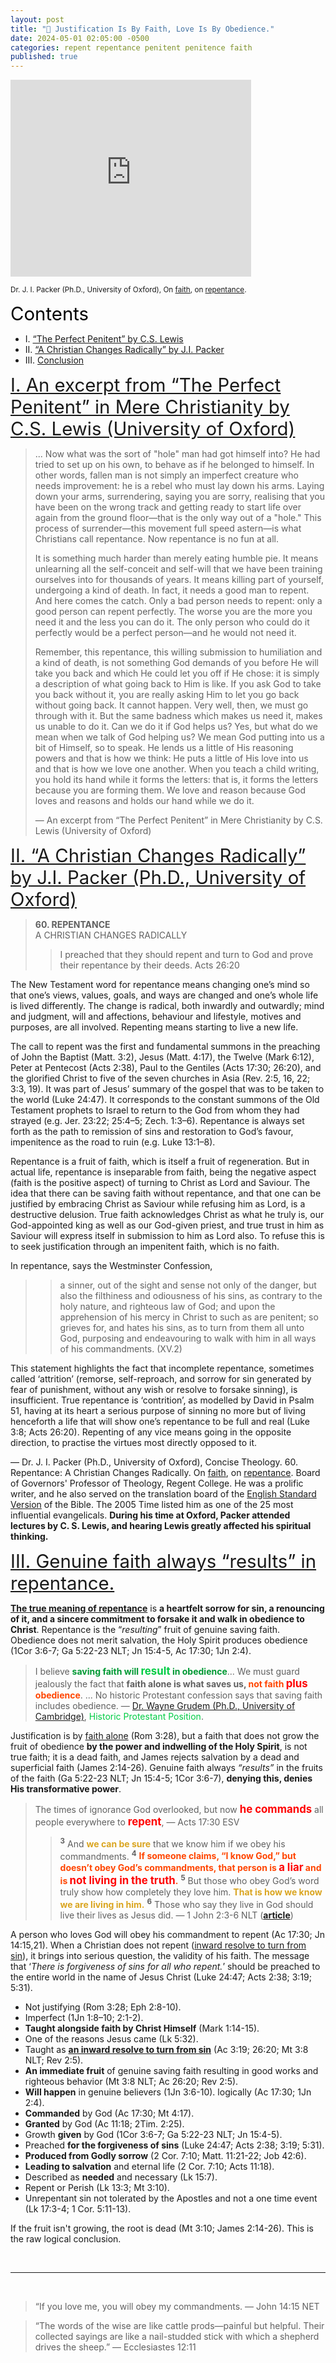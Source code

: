 ```yaml
---
layout: post
title: "🌹 Justification Is By Faith, Love Is By Obedience."
date: 2024-05-01 02:05:00 -0500
categories: repent repentance penitent penitence faith
published: true
---
```


<!-- Justification Is By Faith Alone, But The Faith That Saves Is Never Alone In The Person Justified. -->

<!-- Justification Is By Faith, Love Is By Obedience. -->

<iframe width="385" height="315" src="https://www.youtube.com/embed/gExLXpPJDd8?si=OSFCJc5i1c627oW1" title="YouTube video player" frameborder="0" allow="accelerometer; autoplay; clipboard-write; encrypted-media; gyroscope; picture-in-picture; web-share" allowfullscreen></iframe>

<sup>Dr. J. I. Packer (Ph.D., University of Oxford), On [faith](https://youtu.be/jOFsFgUUdZo), on [repentance](https://youtu.be/gExLXpPJDd8).</sup>

<!-- <a name="intro" href="#contents" style="font-size:1.6em;">🍎 Repentance is the &ldquo;resulting&rdquo; fruit of a genuine non-superficial faith, it is the work of God in the elect.</a> -->

<!-- <a name="intro" href="#contents" style="font-size:1.2em;">🍎 Repentance is the &ldquo;resulting&rdquo; fruit of a genuine non-superficial faith, it is neither meritorious nor within your power to perform alone, it is the work of God in the elect, those with genuine saving faith.</a> -->


<!-- tell them that if they are saved already, and their faith is genuine, that their lives would bear fruit (Mt 3:8;Jn 15:8,16). &ldquo;*Therefore Christ justifies no one whom he does not at the same time sanctify.*&rdquo; -->

<!-- The fruits of the faith are not the efforts of man, they're the workings of God (1Cor.3:6-7; Jn 15:4; Ga 5:22-23) upon closer union with Christ. Fruit-bearing is anti-legalistic by nature because it is post-justification. We must never tell a person that they must perform some action in order to merit salvation, for we know that justification is by faith only (Eph 2:8-10; Rom 3:28), instead, we would say that if their faith was truly genuine, and they were in fact saved, that their lives would bear the fruits of obedience (Mt 3:8;Jn 15:8,16). &ldquo;*Therefore Christ justifies no one whom he does not at the same time sanctify.*&rdquo;

<span style="font-size:0.9em;">
🍎 Fruit grows on salvation<br>
🍎 Bearing fruit happens naturally for living trees.<br>
🍎 A branch cannot bear fruit by itself (Jn 15:4).<br>
🍎 God grants the repentance (Acts 11:18; 2Tim. 2:25).<br>
🍎 Fruit of the spirit not of human decision (Ga 5:22-23).<br>
🍎 If the fruit isn't growing the root is dead (Mt 3:10; Jas 2:17; 2Cor.13:5).<br>
🍎 Obedience does not merit salvation, salvation produces obedience (1Jn 2:3-6; 3:6-10; 5:3-4 Jn 14:15,21; 15:10)<br> Obedience does not merit salvation, the Holy Spirit produces obedience (1Cor 3:6-7; Ga 5:22-23 NLT; Jn 15:4-5, Ac 17:30; 1Jn 2:4).
🍎 God commands that we repent (Ac 17:30), and those who are saved will respond to his command (1Jn 2:4).<br>
</span> -->

<a name="contents" style="font-size:2.1em;color:black;">Contents</a>

- I. <a href="#C.S.Lewis">“The Perfect Penitent” by C.S. Lewis</a>
- II. <a href="#J.I.Packer">“A Christian Changes Radically” by J.I. Packer</a>
- III. <a href="#conclusion">Conclusion</a>

<!-- 3. <a href="#Grudem">“A Christian Changes Radically” by J.I. Packer (Oxford)</a> -->

<a name="C.S.Lewis" href="#contents" style="font-size:2.1em;">I. An excerpt from “The Perfect Penitent” in Mere Christianity by C.S. Lewis (University of Oxford)</a>

> ... Now what was the sort of "hole" man had got himself into? He had tried to set up on his own, to behave as if he belonged to himself. In other words, fallen man is not simply an imperfect creature who needs improvement: he is a rebel who must lay down his arms. Laying down your arms, surrendering, saying you are sorry, realising that you have been on the wrong track and getting ready to start life over again from the ground floor—that is the only way out of a "hole." This process of surrender—this movement full speed astern—is what Christians call repentance. Now repentance is no fun at all.
>
> It is something much harder than merely eating humble pie. It means unlearning all the self-conceit and self-will that we have been training ourselves into for thousands of years. It means killing part of yourself, undergoing a kind of death. In fact, it needs a good man to repent. And here comes the catch. Only a bad person needs to repent: only a good person can repent perfectly. The worse you are the more you need it and the less you can do it. The only person who could do it perfectly would be a perfect person—and he would not need it.
>
> Remember, this repentance, this willing submission to humiliation and a kind of death, is not something God demands of you before He will take you back and which He could let you off if He chose: it is simply a description of what going back to Him is like. If you ask God to take you back without it, you are really asking Him to let you go back without going back. It cannot happen. Very well, then, we must go through with it. But the same badness which makes us need it, makes us unable to do it. Can we do it if God helps us? Yes, but what do we mean when we talk of God helping us? We mean God putting into us a bit of Himself, so to speak. He lends us a little of His reasoning powers and that is how we think: He puts a little of His love into us and that is how we love one another. When you teach a child writing, you hold its hand while it forms the letters: that is, it forms the letters because you are forming them. We love and reason because God loves and reasons and holds our hand while we do it.
>
> &mdash; An excerpt from “The Perfect Penitent” in Mere Christianity by C.S. Lewis (University of Oxford)

<a name="J.I.Packer" href="#contents" style="font-size:2.1em;">II. “A Christian Changes Radically” by J.I. Packer (Ph.D., University of Oxford)</a>

> **60\. REPENTANCE**<br>
A CHRISTIAN CHANGES RADICALLY
>
>> I preached that they should repent and turn to God and prove their
repentance by their deeds.
Acts 26:20
>
The New Testament word for repentance means changing one’s mind so
that one’s views, values, goals, and ways are changed and one’s whole life
is lived differently. The change is radical, both inwardly and outwardly;
mind and judgment, will and affections, behaviour and lifestyle, motives
and purposes, are all involved. Repenting means starting to live a new life.
>
The call to repent was the first and fundamental summons in the
preaching of John the Baptist (Matt. 3:2), Jesus (Matt. 4:17), the Twelve
(Mark 6:12), Peter at Pentecost (Acts 2:38), Paul to the Gentiles (Acts
17:30; 26:20), and the glorified Christ to five of the seven churches in Asia
(Rev. 2:5, 16, 22; 3:3, 19). It was part of Jesus’ summary of the gospel that
was to be taken to the world (Luke 24:47). It corresponds to the constant
summons of the Old Testament prophets to Israel to return to the God from
whom they had strayed (e.g. Jer. 23:22; 25:4–5; Zech. 1:3–6). Repentance is
always set forth as the path to remission of sins and restoration to God’s
favour, impenitence as the road to ruin (e.g. Luke 13:1–8).
>
Repentance is a fruit of faith, which is itself a fruit of regeneration. But
in actual life, repentance is inseparable from faith, being the negative aspect (faith is the positive aspect) of turning to Christ as Lord and Saviour. The idea that there can be saving faith without repentance, and that one can be justified by embracing Christ as Saviour while refusing him as Lord, is a destructive delusion. True faith acknowledges Christ as what he truly is, our God-appointed king as well as our God-given priest, and true trust in him as Saviour will express itself in submission to him as Lord also. To refuse this is to seek justification through an impenitent faith, which is no faith.
>
In repentance, says the Westminster Confession,
>> a sinner, out of the sight and sense not only of the danger, but also the filthiness and odiousness of his sins, as contrary to the holy nature, and righteous law of God; and upon the apprehension of his mercy in Christ to such as are penitent; so grieves for, and hates his sins, as to turn from them all unto God, purposing and endeavouring to walk with him in all ways of his commandments. (XV.2)
>
This statement highlights the fact that incomplete repentance, sometimes
called ‘attrition’ (remorse, self-reproach, and sorrow for sin generated by
fear of punishment, without any wish or resolve to forsake sinning), is
insufficient. True repentance is ‘contrition’, as modelled by David in Psalm
51, having at its heart a serious purpose of sinning no more but of living
henceforth a life that will show one’s repentance to be full and real (Luke
3:8; Acts 26:20). Repenting of any vice means going in the opposite
direction, to practise the virtues most directly opposed to it.
>
&mdash; Dr. J. I. Packer (Ph.D., University of Oxford), Concise Theology. 60. Repentance: A Christian Changes Radically. On [faith](https://youtu.be/jOFsFgUUdZo), on [repentance](https://youtu.be/gExLXpPJDd8). Board of Governors' Professor of Theology, Regent College. He was a prolific writer, and he also served on the translation board of the <a href="https://amzn.to/3WsN0Uw">English Standard Version</a> of the Bible. The 2005 Time listed him as one of the 25 most influential evangelicals. **During his time at Oxford, Packer attended lectures by C. S. Lewis, and hearing Lewis greatly affected his spiritual thinking.**

<a name="conclusion" href="#contents" style="font-size:2.1em;">III. Genuine faith always &ldquo;results&rdquo; in repentance.</a>

<span style="font-size:1.2em;"></span>

[**The true meaning of repentance**](https://sevenshepherd.github.io/repentance/) is **a heartfelt sorrow for sin, a renouncing of it, and a sincere commitment to forsake it and walk in obedience to Christ**. Repentance is the &ldquo;*resulting*&rdquo; fruit of genuine saving faith. Obedience does not merit salvation, the Holy Spirit produces obedience (1Cor 3:6-7; Ga 5:22-23 NLT; Jn 15:4-5, Ac 17:30; 1Jn 2:4).

> I believe <span style="font-weight:bold;color:#009933;">saving faith will <span style="font-size:1.2em;color:#00cc44;">result</span> in obedience</span>... We must guard jealously the fact that <span style="font-weight:bold;">faith alone is what saves us, <span style="color:orangered;">not faith <span style="font-size:1.2em;color:red;">plus</span> obedience</span></span>. ... No historic Protestant confession says that saving faith includes obedience. &mdash; [Dr. Wayne Grudem (Ph.D., University of Cambridge)](https://youtu.be/s9e3Y2SMXag), <span style="color:#00cc44;">Historic Protestant Position</span>.

Justification is by [faith alone](/assets/images/solas.jpg) (Rom 3:28), but a faith that does not grow the fruit of obedience **by the power and indwelling of the Holy Spirit**, is not true faith; it is a dead faith, and James rejects salvation by a dead and superficial faith (James 2:14-26). Genuine faith always *&ldquo;results&rdquo;* in the fruits of the faith (Ga 5:22-23 NLT; Jn 15:4-5; 1Cor 3:6-7), **denying this, denies His transformative power**.

<!-- It's by simple observation, that we conclude, that saving faith &ldquo;results&rdquo; in obedience to God, &ldquo;after,&rdquo; we are justified, and that it does not &ldquo;include&rdquo; obedience. In other words, we do not repent to merit or earn our salvation, we repent because our faith is genuine and we have not made a false profession of faith (Ac 17:30; 1Jn 2:4).  -->


<!-- those with genuine saving faith are granted to do so (Acts 11:18; 2Tim. 2:25). -->

<!-- > For we hold that one is justified by **faith apart from works** of the law. &mdash; Romans 3:28 ESV -->

> The times of ignorance God overlooked, but now <span style="font-size:1.2em;font-weight:bold;color:red;">he commands</span> all people everywhere to <span style="font-size:1.2em;font-weight:bold;color:red;">repent</span>, &mdash; Acts 17:30 ESV
>> <sup style="font-weight:bold;">3</sup> And <span style="font-weight:bold;color:GoldenRod;">we can be sure</span> that we know him if we obey his commandments. <sup style="font-weight:bold;">4</sup> <span style="font-weight:bold;color:OrangeRed;">If someone claims, “I know God,” but doesn’t obey God’s commandments, that person is <span style="font-size:1.2em;color:Red;">a liar</span> and is <span style="font-size:1.2em;color:Red;">not living in the truth</span>.</span> <sup style="font-weight:bold;">5</sup> But those who obey God’s word truly show how completely they love him. <span style="font-weight:bold;color:GoldenRod;">That is how we know we are living in him.</span> <sup style="font-weight:bold;">6</sup> Those who say they live in God should live their lives as Jesus did. &mdash; 1 John 2:3-6 NLT ([**article**](https://sevenshepherd.github.io/1-John-2-4/))


<!-- > Whoever says “I know him” but does not keep <span style="font-size:1.2em;font-weight:bold;color:red;">his commandments</span> <span style="font-weight:bold;color:orangered;">is a liar, and the truth is not in him</span>, &mdash; 1 John 2:4 ESV -->

<!-- Repentance ([turning from sin](https://sevenshepherd.github.io/repentance/)) does not merit salvation, but  -->

A person who loves God will obey his commandment to repent (Ac 17:30; Jn 14:15,21). When a Christian does not repent ([inward resolve to turn from sin](https://sevenshepherd.github.io/repentance/)), it brings into serious question, the validity of his faith. The message that &lsquo;*There is forgiveness of sins for all who repent.*&rsquo; should be preached to the entire world in the name of Jesus Christ (Luke 24:47; Acts 2:38; 3:19; 5:31).

<!-- 1. Those who do not repent have **&ldquo;given strong evidence&rdquo;** that they do not love God (Ac 17:30; Jn 14:15,21)
2. Those who do not repent will perish (Lk 13:3; Mt 18:3 NLT)
3. Those who do not repent have **&ldquo;given strong evidence&rdquo;** of false profession (Ac 17:30; 1Jn 2:4)
4. Those who do not repent have **&ldquo;given strong evidence&rdquo;** of not being led to salvation and eternal life (2 Cor. 7:10; Ac 11:18)
5. Faith that does not &ldquo;result&rdquo; in repentance is not a faith (Jas 2:19) that leads to salvation (2Cor. 7:10). It is a <a href="https://sevenshepherd.github.io/theology/#living">dead faith</a>.
6. Why did Jesus come? (Lk 5:32) -->

<!-- Repentance is the fruit of [genuine saving faith](https://sevenshepherd.github.io/faith-results/). Bearing fruit happens naturally for living trees, both in nature and metaphorically. <span style="font-weight:bold;color:#800080;">A branch cannot bear fruit by itself (John 15:1-17).</span> -->

<!-- ## Faith Alone

This does not conflict with *Sola Fide* or &ldquo;Faith Alone&rdquo; because repentance is an immediate fruit of genuine saving faith; in fact this is the definition of *sola fide*. Saving faith "results" in (**not** &ldquo;includes&rdquo;) obedience to God (Jn 14:15,21; 15:10; 1 Jn 2:3-6; 5:3-4) and good works that "follow after" (**not** merits) justification (James 2:14-26; Eph 2:10). **It's post-justification.** Once you're already saved, someone who was genuine about their faith would desire to repent. This article is teaching dispositions of the heart post-justification.

- 🐉 The Serpent says, *&ldquo;Surely you will not die&rdquo;* (Gen. 3:4 NET).
- 🍇 God says, *&ldquo;No, I tell you; but unless you repent, you will all likewise perish.&rdquo;* (Luke 13:3 ESV)
- 🧑 Repentance does not merit salvation, salvation produces repentance.

Repentance, obedience, and good works are all fruits of genuine saving faith. Fruits of already being saved; that's why we say they follow necessarily, because if the fruit isn't growing, the root is dead (Mt 3:10). I believe that no rational person could ever conclude that repentance is optional after reading the following evidences, and that is because <span style="font-weight:bold;color:#800080;">we don't control the fruit bearing process, <span style="font-size:1.2em;">God does</span></span>. -->

<!-- 
## Raw Logical Conclusions

This is how the logic looks without any effort to sugarcoat anything.

1. God commands that you repent (Ac 17:30) and those who say they "know God" but don't obey His commandments are liars and not living in the truth (1Jn 2:4).
2. Unless you repent you will die (Lk 13:3; Mt 18:3).
3. Those who do not obey God's commandments do not love God (Jn 14:15,21) and God gave us the commandment to repent (Ac 17:30), so those who do not repent do not love God.
4. Those who do not repent do not want their sins forgiven (Luke 24:47; Acts 3:19,26; 5:31; 17:30; 2 Cor. 7:10).
5. Those who do not repent do not want to be led to salvation (2 Cor. 7:10; Ac 11:18).
6. The consequences of failing to repent are disasterous (Re 2:5,16; 3:3; 16:9) -->

<!-- ## How We Should Preach Them

I don't think we should sugarcoat the gospel, but because we cannot see into a person's heart and because our knowledge is not complete as human beings, it's best to teach this as evidence instead of proof. A person could be justified but have zero assurance of salvation.


1. Those who do not repent have **&ldquo;given strong evidence&rdquo;** that they do not love God (Ac 17:30; Jn 14:15,21)
2. Those who do not repent will perish (Lk 13:3; Mt 18:3 NLT)
3. Those who do not repent have **&ldquo;given strong evidence&rdquo;** of false profession (Ac 17:30; 1Jn 2:4)
4. Those who do not repent have **&ldquo;given strong evidence&rdquo;** of not being led to salvation and eternal life (2 Cor. 7:10; Ac 11:18)
5. Faith that does not &ldquo;result&rdquo; in repentance is not a faith (Jas 2:19) that leads to salvation (2Cor. 7:10). It is a <a href="https://sevenshepherd.github.io/theology/#living">dead faith</a>.
6. Why did Jesus come? (Lk 5:32) -->



<!-- Saving faith **does not include** obedience, saving faith **results in** obedience. Faith is not merely an intellectual assent to facts but instead a trust and reliance in Christ. Genuine saving faith will always be accompanied by good works that come **after justification**. Good works and continuing to believe **follow** saving faith (*sola fide*). -->

<!-- To read more see [God Grants The Repentance](https://sevenshepherd.github.io/god-grants-repentance/) and [The True Meaning Of Repentance](https://sevenshepherd.github.io/repentance/), as well as [Theology](https://sevenshepherd.github.io/theology/#repentance). -->

- Not justifying (Rom 3:28; Eph 2:8-10).
- Imperfect (1Jn 1:8–10; 2:1-2).
- **Taught alongside faith by Christ Himself** (Mark 1:14-15).
- One of the reasons Jesus came (Lk 5:32).
- Taught as [**an inward resolve to turn from sin**](https://sevenshepherd.github.io/repentance/) (Ac 3:19; 26:20; Mt 3:8 NLT; Rev 2:5).
- **An immediate fruit** of genuine saving faith resulting in good works and righteous behavior (Mt 3:8 NLT; Ac 26:20; Rev 2:5).
- **Will happen** in genuine believers (1Jn 3:6-10). logically (Ac 17:30; 1Jn 2:4).
- **Commanded** by God (Ac 17:30; Mt 4:17).
- **Granted** by God (Ac 11:18; 2Tim. 2:25).
- Growth **given** by God (1Cor 3:6-7; Ga 5:22-23 NLT; Jn 15:4-5).
- Preached **for the forgiveness of sins** (Luke 24:47; Acts 2:38; 3:19; 5:31).
- **Produced from Godly sorrow** (2 Cor. 7:10; Matt. 11:21-22; Job 42:6).
- **Leading to salvation** and eternal life (2 Cor. 7:10; Acts 11:18).
- Described as **needed** and necessary (Lk 15:7).
- Repent or Perish (Lk 13:3; Mt 3:10).
- Unrepentant sin not tolerated by the Apostles and not a one time event (Lk 17:3-4; 1 Cor. 5:11-13).  

<!-- - Repentance is **an inward resolve to turn from sin to God** in trust (Acts 26:18,20; 3:19; Mt 3:8 NLT; Rev 2:5), as [**every authoritative Greek lexicon reveals**](https://sevenshepherd.github.io/repentance/).
    - This is a summary of the Apostle Paul's obedience to Jesus' command to open the eyes of the gentiles so that they may **turn from darkness to light** (Acts 26:18,20).
- Repentance is produced from **a Godly sorrow** and **leads to salvation and eternal life** (2 Cor. 7:10; Acts 11:18).
- Repentance **for the forgiveness of sins** (Luke 24:47; Acts 2:38; 3:19; 5:31).
- Unrepentant sinners will perish (Luke 13:3; Mt 3:10).
- Repentance is a command from God himself (Acts 17:30; Mt 4:17; 1Jn 2:4).
- While there may be an initial saving repentance, it is not a one time event (Luke 17:3-4; 1 Cor. 5:12-13 NLT).
- The meaning of repentance in the new testament is the same in the old testament (Matt. 11:21-22; Job 42:6).
- Repentance is an immediate fruit of genuine saving faith **resulting in good works and righteous behavior** (Mt 3:8 NLT; Ac 26:20; Rev 2:5) -->

<!-- Saving faith <span style="color:OrangeRed;">&ldquo;**does not include**&rdquo;</span> obedience, saving faith <span style="color:ForestGreen;">&ldquo;**results in**&rdquo;</span> obedience. Faith is not merely an intellectual assent to facts but instead a trust and reliance in Christ. Genuine saving faith will always be accompanied by good works that come <span style="color:ForestGreen;">&ldquo;**after justification**&rdquo;</span>. Good works and continuing to believe <span style="color:ForestGreen;">&ldquo;**follow**&rdquo;</span> saving faith (*sola fide*). -->

<!-- > I believe <span style="font-weight:bold;color:#009933;">saving faith will <span style="font-size:1.2em;color:#00cc44;">result</span> in obedience</span>... We must guard jealously the fact that <span style="font-weight:bold;">faith alone is what saves us, <span style="color:OrangeRed">not faith <span style="font-size:1.2em;color:Red">plus</span> obedience</span></span>. ... No historic Protestant confession says that saving faith includes obedience. &mdash; [Dr. Wayne Grudem (Ph.D., University of Cambridge; D.D., Westminster)](https://youtu.be/s9e3Y2SMXag) -->

<!-- > "Faith that does not involve repentance is not true faith. It is not a faith that leads to salvation." &mdash; AMG Concise -->

<!-- Faith that does not &ldquo;result&rdquo; in repentance is not a faith (Jas 2:19) that leads to salvation, It is a <a href="https://sevenshepherd.github.io/theology/#living">dead faith</a>. Think about 2Cor. 7:10, when its says the repentance leads to salvation... are you saved? Then at some point to will have turned from your sins which would have been produced by a Godly contrition. Why did Jesus come? (Lk 5:32) -->

If the fruit isn't growing, the root is dead (Mt 3:10; James 2:14-26). This is the raw logical conclusion.

<!-- It could also mean that you're a very infantile Christian undergoing the initial stages of sanctification, maybe you lerned of God yesterday. -->

<!-- 5. The consequences of failing to repent are disasterous (Re 2:5,16; 3:3; 16:9) -->

<!-- 3. Those who do not repent are unforgiven? (Luke 24:47; Acts 3:19,26; 5:31; 17:30; 2 Cor. 7:10) -->

<br>

---

<br>

<!-- > <span style="font-weight:bold;color:orangered;">“If you love me,</span> <span style="font-size:1.2em;font-weight:bold;color:red;">you will obey my commandments</span>. &mdash; John 14:15 NET -->

> “If you love me, you will obey my commandments. &mdash; John 14:15 NET

> “The words of the wise are like cattle prods—painful but helpful. Their collected sayings are like a nail-studded stick with which a shepherd drives the sheep.” ― Ecclesiastes 12:11

<script>
    var refTagger = {
        settings: {
            bibleVersion: 'ESV'
        }
    }; 

    (function(d, t) {
        var n=d.querySelector('[nonce]');
        refTagger.settings.nonce = n && (n.nonce||n.getAttribute('nonce'));
        var g = d.createElement(t), s = d.getElementsByTagName(t)[0];
        g.src = 'https://api.reftagger.com/v2/RefTagger.js';
        g.nonce = refTagger.settings.nonce;
        s.parentNode.insertBefore(g, s);
    }(document, 'script'));
</script>